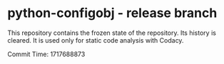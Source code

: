 # python-configobj - release branch

This repository contains the frozen state of the repository.
Its history is cleared. It is used only for static code
analysis with Codacy.

Commit Time: 1717688873